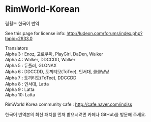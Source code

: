 ﻿RimWorld-Korean
===============

림월드 한국어 번역

See this page for license info:
http://ludeon.com/forums/index.php?topic=2933.0


Translators<br>
Alpha 3 : Enoz, 고로쿠마, PlayGirl, DaDen, Walker<br>
Alpha 4 : Walker, DDCCDD, Walker<br>
Alpha 5 : 듀플러, GLONAX<br>
Alpha 6 : DDCCDD, 토끼티모(ToTee), 인서대, 쿨쿨냠냠<br>
Alpha 7 : 토끼티모(ToTee), DDCCDD<br>
Alpha 8 : 인서대, Latta<br>
Alpha 9 : Latta<br>
Alpha 10: Latta<br>


RimWorld Korea community cafe : http://cafe.naver.com/indiss

한국어 번역본의 최신 패치를 먼저 받으시려면 카페나 GitHub를 방문해 주세요.